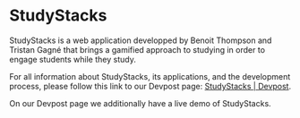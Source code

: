 # StudyStacks

StudyStacks is a web application developped by Benoit Thompson and Tristan Gagné that brings a gamified approach to studying in order to engage students while they study.

For all information about StudyStacks, its applications, and the development process, please follow this link to our Devpost page: [StudyStacks | Devpost](https://devpost.com/software/studystacks#updates).

On our Devpost page we additionally have a live demo of StudyStacks.
